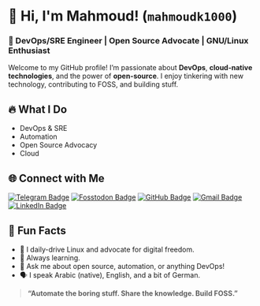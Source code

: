 # 👋 Hi, I'm Mahmoud! (`mahmoudk1000`)

### 🚀 DevOps/SRE Engineer | Open Source Advocate | GNU/Linux Enthusiast

Welcome to my GitHub profile! I’m passionate about **DevOps**, **cloud-native technologies**, and the power of **open-source**. I enjoy tinkering with new technology, contributing to FOSS, and building stuff.

## 🔥 What I Do

- DevOps & SRE
- Automation
- Open Source Advocacy
- Cloud

## 🌐 Connect with Me

[![Telegram Badge](https://img.shields.io/badge/Telegram-0088CC?style=flat&logo=Telegram&logoColor=white)](https://t.me/mahmoudk1000)
[![Fosstodon Badge](https://img.shields.io/badge/Fosstodon-232946?style=flat&logo=Mastodon&logoColor=white)](https://fosstodon.org/@mahmoudk1000)
[![GitHub Badge](https://img.shields.io/badge/GitHub-24292F?style=flat&logo=github&logoColor=white)](https://github.com/mahmoudk1000)
[![Gmail Badge](https://img.shields.io/badge/-Gmail-c14438?style=flat&logo=Gmail&logoColor=white&link=mahmoudk1000@gmail.com)](mailto:mahmoudk1000@gmail.com)
[![LinkedIn Badge](https://img.shields.io/badge/LinkedIn-0077B5?style=flat&logo=linkedin&logoColor=white)](https://www.linkedin.com/in/mahmoudk1000)


## 🦄 Fun Facts

- 🐧 I daily-drive Linux and advocate for digital freedom.
- 🌱 Always learning.
- 💬 Ask me about open source, automation, or anything DevOps!
- 🗣️ I speak Arabic (native), English, and a bit of German.

> **“Automate the boring stuff. Share the knowledge. Build FOSS.”**

